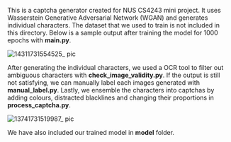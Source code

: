 This is a captcha generator created for NUS CS4243 mini project. It uses Wasserstein Generative Adversarial Network (WGAN) and generates individual characters.
The dataset that we used to train is not included in this directory. Below is a sample output after training the model for 1000 epochs with **main.py**.

![14311731554525_ pic](https://github.com/user-attachments/assets/aa8a2f04-cb2b-4d66-83a9-1a0ed14948f7)

After generating the individual characters, we used a OCR tool to filter out ambiguous characters with **check_image_validity.py**. If the output is still not 
satisfying, we can manually label each images generated with **manual_label.py**. Lastly, we ensemble the characters into captchas by adding colours, distracted 
blacklines and changing their proportions in **process_captcha.py**.

![13741731519987_ pic](https://github.com/user-attachments/assets/f0ab02ca-dbb9-4ff1-91e3-47e1c7c9b8ea)

We have also included our trained model in **model** folder.
